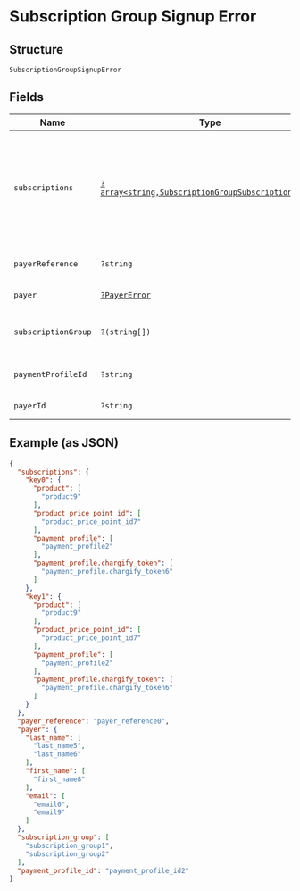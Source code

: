 
# Subscription Group Signup Error

## Structure

`SubscriptionGroupSignupError`

## Fields

| Name | Type | Tags | Description | Getter | Setter |
|  --- | --- | --- | --- | --- | --- |
| `subscriptions` | [`?array<string,SubscriptionGroupSubscriptionError>`](../../doc/models/subscription-group-subscription-error.md) | Optional | Object that as key have subscription position in request subscriptions array and as value subscription errors object. | getSubscriptions(): ?array | setSubscriptions(?array subscriptions): void |
| `payerReference` | `?string` | Optional | - | getPayerReference(): ?string | setPayerReference(?string payerReference): void |
| `payer` | [`?PayerError`](../../doc/models/payer-error.md) | Optional | - | getPayer(): ?PayerError | setPayer(?PayerError payer): void |
| `subscriptionGroup` | `?(string[])` | Optional | - | getSubscriptionGroup(): ?array | setSubscriptionGroup(?array subscriptionGroup): void |
| `paymentProfileId` | `?string` | Optional | - | getPaymentProfileId(): ?string | setPaymentProfileId(?string paymentProfileId): void |
| `payerId` | `?string` | Optional | - | getPayerId(): ?string | setPayerId(?string payerId): void |

## Example (as JSON)

```json
{
  "subscriptions": {
    "key0": {
      "product": [
        "product9"
      ],
      "product_price_point_id": [
        "product_price_point_id7"
      ],
      "payment_profile": [
        "payment_profile2"
      ],
      "payment_profile.chargify_token": [
        "payment_profile.chargify_token6"
      ]
    },
    "key1": {
      "product": [
        "product9"
      ],
      "product_price_point_id": [
        "product_price_point_id7"
      ],
      "payment_profile": [
        "payment_profile2"
      ],
      "payment_profile.chargify_token": [
        "payment_profile.chargify_token6"
      ]
    }
  },
  "payer_reference": "payer_reference0",
  "payer": {
    "last_name": [
      "last_name5",
      "last_name6"
    ],
    "first_name": [
      "first_name8"
    ],
    "email": [
      "email0",
      "email9"
    ]
  },
  "subscription_group": [
    "subscription_group1",
    "subscription_group2"
  ],
  "payment_profile_id": "payment_profile_id2"
}
```

